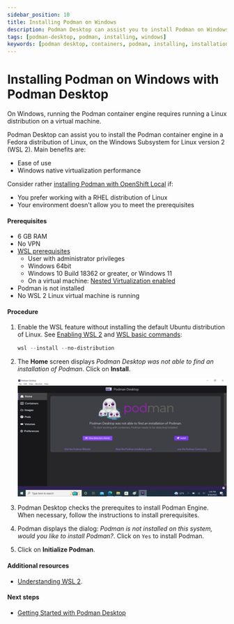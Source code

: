 ```yaml
---
sidebar_position: 10
title: Installing Podman on Windows
description: Podman Desktop can assist you to install Podman on Windows.
tags: [podman-desktop, podman, installing, windows]
keywords: [podman desktop, containers, podman, installing, installation, windows]
---
```


# Installing Podman on Windows with Podman Desktop

On Windows, running the Podman container engine requires running a Linux distribution on a virtual machine.

Podman Desktop can assist you to install the Podman container engine in a Fedora distribution of Linux, on the Windows Subsystem for Linux version 2 (WSL 2).
Main benefits are:

- Ease of use
- Windows native virtualization performance

Consider rather [installing Podman with OpenShift Local](./installing-podman-with-openshift-local-on-windows) if:

- You prefer working with a RHEL distribution of Linux
- Your environment doesn't allow you to meet the prerequisites

#### Prerequisites

- 6 GB RAM
- No VPN
- [WSL prerequisites](https://learn.microsoft.com/en-us/windows/wsl/troubleshooting#error-0x80370102-the-virtual-machine-could-not-be-started-because-a-required-feature-is-not-installed)
  - User with administrator privileges
  - Windows 64bit
  - Windows 10 Build 18362 or greater, or Windows 11
  - On a virtual machine: [Nested Virtualization enabled](https://learn.microsoft.com/en-us/virtualization/hyper-v-on-windows/user-guide/nested-virtualization#configure-nested-virtualization)
- Podman is not installed
- No WSL 2 Linux virtual machine is running

#### Procedure

1. Enable the WSL feature without installing the default Ubuntu distribution of Linux. See [Enabling WSL 2](https://docs.microsoft.com/en-us/windows/wsl/install) and [WSL basic commands](https://learn.microsoft.com/en-us/windows/wsl/basic-commands):

   ```powershell
   wsl --install --no-distribution
   ```

2. The **Home** screen displays _Podman Desktop was not able to find an installation of Podman_. Click on **Install**.

   ![img1](../img/windows-homescreen.png)

3. Podman Desktop checks the prerequites to install Podman Engine. When necessary, follow the instructions to install prerequisites.

4. Podman displays the dialog: _Podman is not installed on this system, would you like to install Podman?_. Click on `Yes` to install Podman.

5. Click on **Initialize Podman**.

#### Additional resources

- [Understanding WSL 2](https://learn.microsoft.com/en-us/windows/wsl/about#what-is-wsl-2).

#### Next steps

- [Getting Started with Podman Desktop](/docs/getting-started)
